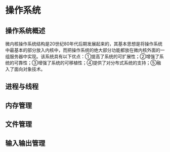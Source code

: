 # 操作系统

## 操作系统概述

微内核操作系统结构是20世纪80年代后期发展起来的，其基本思想是将操作系统中最基本的部分放入内核中，而把操作系统的绝大部分功能都放在微内核外面的一组服务器中实现。该系统具有以下优点：①提高了系统的可扩展性；②增强了系统的可靠性；③增强了系统的可移植性；④提供了对分布式系统的支持；⑤融入了面向对象技术。



## 进程与线程



## 内存管理



## 文件管理



## 输入输出管理